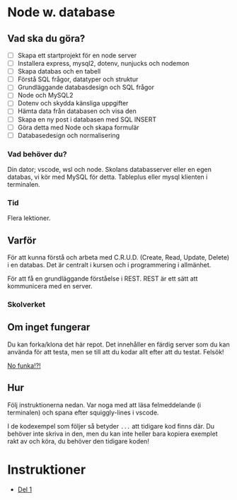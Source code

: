 # Node w. database

## Vad ska du göra?

- [ ] Skapa ett startprojekt för en node server
- [ ] Installera express, mysql2, dotenv, nunjucks och nodemon
- [ ] Skapa databas och en tabell
- [ ] Förstå SQL frågor, datatyper och struktur
- [ ] Grundläggande databasdesign och SQL frågor
- [ ] Node och MySQL2
- [ ] Dotenv och skydda känsliga uppgifter
- [ ] Hämta data från databasen och visa den
- [ ] Skapa en ny post i databasen med SQL INSERT
- [ ] Göra detta med Node och skapa formulär
- [ ] Databasedesign och normalisering

### Vad behöver du?

Din dator; vscode, wsl och node.
Skolans databasserver eller en egen databas, vi kör med MySQL för detta.
Tableplus eller mysql klienten i terminalen.

### Tid

Flera lektioner.

## Varför

För att kunna förstå och arbeta med C.R.U.D. (Create, Read, Update, Delete) i en databas. Det är centralt i kursen och i programmering i allmänhet.

För att få en grundläggande förståelse i REST. REST är ett sätt att kommunicera med en server. 

### Skolverket



## Om inget fungerar

Du kan forka/klona det här repot. Det innehåller en färdig server som du kan använda för att testa, men se till att du kodar allt efter att du testat. Felsök!

[No funka!?!](https://www.globalnerdy.com/wp-content/uploads/2020/08/my-code-isnt-working.jpg)
## Hur

Följ instruktionerna nedan. Var noga med att läsa felmeddelande (i terminalen) och spana efter squiggly-lines i vscode.

I de kodexempel som följer så betyder `...` att tidigare kod finns där. Du behöver inte skriva in den, men du kan inte heller bara kopiera exemplet rakt av och köra, du behöver den tidigare koden!

# Instruktioner

- [Del 1](docs/part-1.md)

